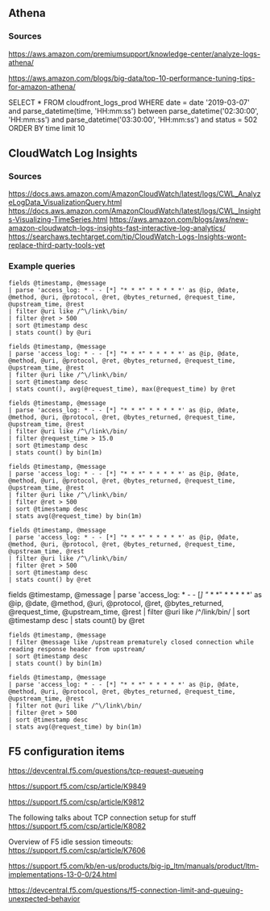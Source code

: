 
## Athena

### Sources

https://aws.amazon.com/premiumsupport/knowledge-center/analyze-logs-athena/

https://aws.amazon.com/blogs/big-data/top-10-performance-tuning-tips-for-amazon-athena/

SELECT *
FROM cloudfront_logs_prod
WHERE date = date '2019-03-07' and parse_datetime(time, 'HH:mm:ss') between parse_datetime('02:30:00', 'HH:mm:ss') and parse_datetime('03:30:00', 'HH:mm:ss') and status = 502
ORDER BY  time
limit 10

## CloudWatch Log Insights

### Sources

https://docs.aws.amazon.com/AmazonCloudWatch/latest/logs/CWL_AnalyzeLogData_VisualizationQuery.html
https://docs.aws.amazon.com/AmazonCloudWatch/latest/logs/CWL_Insights-Visualizing-TimeSeries.html
https://aws.amazon.com/blogs/aws/new-amazon-cloudwatch-logs-insights-fast-interactive-log-analytics/
https://searchaws.techtarget.com/tip/CloudWatch-Logs-Insights-wont-replace-third-party-tools-yet

### Example queries

```
fields @timestamp, @message
| parse 'access_log: * - - [*] "* * *" * * * * *' as @ip, @date, @method, @uri, @protocol, @ret, @bytes_returned, @request_time, @upstream_time, @rest
| filter @uri like /^\/link\/bin/
| filter @ret > 500
| sort @timestamp desc
| stats count() by @uri
```

```
fields @timestamp, @message
| parse 'access_log: * - - [*] "* * *" * * * * *' as @ip, @date, @method, @uri, @protocol, @ret, @bytes_returned, @request_time, @upstream_time, @rest
| filter @uri like /^\/link\/bin/
| sort @timestamp desc
| stats count(), avg(@request_time), max(@request_time) by @ret
```

```
fields @timestamp, @message
| parse 'access_log: * - - [*] "* * *" * * * * *' as @ip, @date, @method, @uri, @protocol, @ret, @bytes_returned, @request_time, @upstream_time, @rest
| filter @uri like /^\/link\/bin/
| filter @request_time > 15.0
| sort @timestamp desc
| stats count() by bin(1m)
```

```
fields @timestamp, @message
| parse 'access_log: * - - [*] "* * *" * * * * *' as @ip, @date, @method, @uri, @protocol, @ret, @bytes_returned, @request_time, @upstream_time, @rest
| filter @uri like /^\/link\/bin/
| filter @ret > 500
| sort @timestamp desc
| stats avg(@request_time) by bin(1m)
```

```
fields @timestamp, @message
| parse 'access_log: * - - [*] "* * *" * * * * *' as @ip, @date, @method, @uri, @protocol, @ret, @bytes_returned, @request_time, @upstream_time, @rest
| filter @uri like /^\/link\/bin/
| filter @ret > 500
| sort @timestamp desc
| stats count() by @ret
```

fields @timestamp, @message
| parse 'access_log: * - - [*] "* * *" * * * * *' as @ip, @date, @method, @uri, @protocol, @ret, @bytes_returned, @request_time, @upstream_time, @rest
| filter @uri like /^\/link\/bin/
| sort @timestamp desc
| stats count() by @ret

```
fields @timestamp, @message
| filter @message like /upstream prematurely closed connection while reading response header from upstream/
| sort @timestamp desc
| stats count() by bin(1m)
```

```
fields @timestamp, @message
| parse 'access_log: * - - [*] "* * *" * * * * *' as @ip, @date, @method, @uri, @protocol, @ret, @bytes_returned, @request_time, @upstream_time, @rest
| filter not @uri like /^\/link\/bin/
| filter @ret > 500
| sort @timestamp desc
| stats avg(@request_time) by bin(1m)
```

## F5 configuration items

https://devcentral.f5.com/questions/tcp-request-queueing

https://support.f5.com/csp/article/K9849

https://support.f5.com/csp/article/K9812

The following talks about TCP connection setup for stuff
https://support.f5.com/csp/article/K8082

Overview of F5 idle session timeouts:
https://support.f5.com/csp/article/K7606

https://support.f5.com/kb/en-us/products/big-ip_ltm/manuals/product/ltm-implementations-13-0-0/24.html

https://devcentral.f5.com/questions/f5-connection-limit-and-queuing-unexpected-behavior
